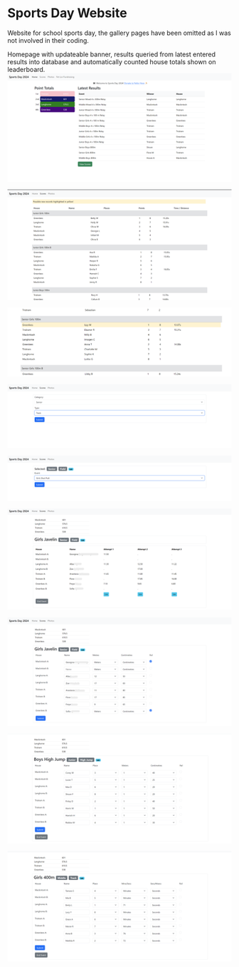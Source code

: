 # Sports Day Website
Website for school sports day, the gallery pages have been omitted as I was not involved in their coding.

Homepage with updateable banner, results queried from latest entered results into database and automatically counted house totals shown on leaderboard.
![Homepage](https://github.com/hrs-ka/PS/blob/main/SportsDay/Pics/Home.png?raw=True)

![Scores1](https://github.com/hrs-ka/PS/blob/main/SportsDay/Pics/Scores1.png?raw=True)

![Scores2](https://github.com/hrs-ka/PS/blob/main/SportsDay/Pics/Scores2.png?raw=True)

![Score1](https://github.com/hrs-ka/PS/blob/main/SportsDay/Pics/ScoreEntry1.png?raw=True)

![Score2](https://github.com/hrs-ka/PS/blob/main/SportsDay/Pics/ScoreEntry2.png?raw=True)

![Score3](https://github.com/hrs-ka/PS/blob/main/SportsDay/Pics/ScoreEntry3.png?raw=True)

![ScoreField](https://github.com/hrs-ka/PS/blob/main/SportsDay/Pics/ScoreEntry4Field.png?raw=True)

![ScoreJump](https://github.com/hrs-ka/PS/blob/main/SportsDay/Pics/ScoreEntry4Jump.png?raw=True)

![ScoreTrack](https://github.com/hrs-ka/PS/blob/main/SportsDay/Pics/ScoreEntry4Track.png?raw=True)
